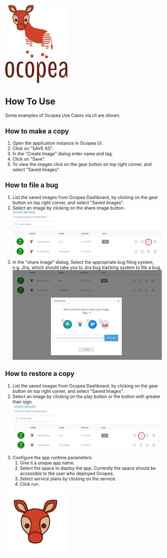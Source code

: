 <img src="img/e-LOGO_big.png" alt="ocopea_logo" width="200px"/>

# How To Use

Some examples of Ocopea Use Cases via UI are shown.

## How to make a copy
 1. Open the application instance in Ocopea UI.
 2. Click on "SAVE AS".
 3. In the "Create Image" dialog enter name and tag.
 4. Click on "Save".
 5. To view the images click on the gear button on top right corner, and select "Saved Images".

## How to file a bug

 1. List the saved images from Ocopea Dashboard, by clicking on the gear button on top right corner, and select "Saved Images".
 2. Select an image by clicking on the share image button.
  ![ocopea share_image_button](img/ShareImage.JPG)
 3. In the "share image" dialog, Select the appropriate bug filing system, e.g. Jira, which should take you to Jira bug tracking system to file a bug.
  ![ocopea Share_Image_dialog](img/ShareImageDialog.JPG)

## How to restore a copy

 1. List the saved images from Ocopea Dashboard, by clicking on the gear button on top right corner, and select "Saved Images".
 2. Select an image by clicking on the play button or the button with greater than sign.
  ![ocopea Run_IMage_button](img/RunImage.JPG)
 3. Configure the app runtime parameters:
 	1. Give it a unique app name.
	2. Select the space to deploy the app. Currently the space should be accessible to the user who deployed Ocopea.
	3. Select service plans by clicking on the service.
	4. Click run.

<img src="img/ocopea-admin.png" alt="ocopea_admin" width="200px"/>